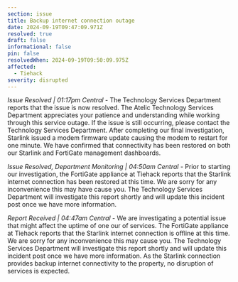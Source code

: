 ```yaml
---
section: issue
title: Backup internet connection outage
date: 2024-09-19T09:47:09.971Z
resolved: true
draft: false
informational: false
pin: false
resolvedWhen: 2024-09-19T09:50:09.975Z
affected:
  - Tiehack
severity: disrupted
---
```

*Issue Resolved | 01:17pm Central* - The Technology Services Department reports that the issue is now resolved. The Atelic Technology Services Department appreciates your patience and understanding while working through this service outage. If the issue is still occurring, please contact the Technology Services Department. After completing our final investigation, Starlink issued a modem firmware update causing the modem to restart for one minute. We have confirmed that connectivity has been restored on both our Starlink and FortiGate management dashboards.

*Issue Resolved, Department Monitoring | 04:50am Central* - Prior to starting our investigation, the FortiGate appliance at Tiehack reports that the Starlink internet connection has been restored at this time. We are sorry for any inconvenience this may have cause you. The Technology Services Department will investigate this report shortly and will update this incident post once we have more information.

*Report Received | 04:47am Central* - We are investigating a potential issue that might affect the uptime of one our of services. The FortiGate appliance at Tiehack reports that the Starlink internet connection is offline at this time. We are sorry for any inconvenience this may cause you. The Technology Services Department will investigate this report shortly and will update this incident post once we have more information. As the Starlink connection provides backup internet connectivity to the property, no disruption of services is expected.